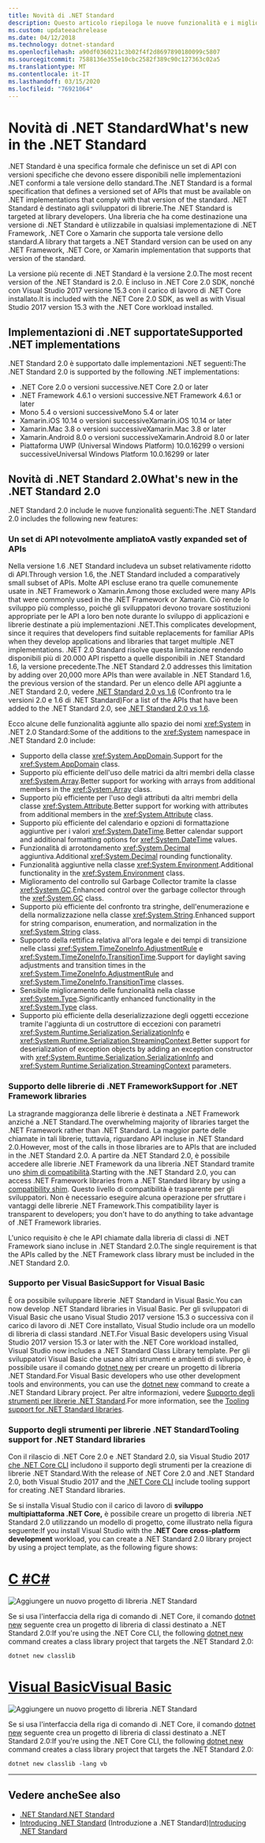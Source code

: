 ```yaml
---
title: Novità di .NET Standard
description: Questo articolo riepiloga le nuove funzionalità e i miglioramenti disponibili in ogni nuova versione di .NET Standard.
ms.custom: updateeachrelease
ms.date: 04/12/2018
ms.technology: dotnet-standard
ms.openlocfilehash: a90df0360211c3b02f4f2d8697890180099c5807
ms.sourcegitcommit: 7588136e355e10cbc2582f389c90c127363c02a5
ms.translationtype: MT
ms.contentlocale: it-IT
ms.lasthandoff: 03/15/2020
ms.locfileid: "76921064"
---
```

# <a name="whats-new-in-the-net-standard"></a><span data-ttu-id="8faa2-103">Novità di .NET Standard</span><span class="sxs-lookup"><span data-stu-id="8faa2-103">What's new in the .NET Standard</span></span>

<span data-ttu-id="8faa2-104">.NET Standard è una specifica formale che definisce un set di API con versioni specifiche che devono essere disponibili nelle implementazioni .NET conformi a tale versione dello standard.</span><span class="sxs-lookup"><span data-stu-id="8faa2-104">The .NET Standard is a formal specification that defines a versioned set of APIs that must be available on .NET implementations that comply with that version of the standard.</span></span> <span data-ttu-id="8faa2-105">.NET Standard è destinato agli sviluppatori di librerie.</span><span class="sxs-lookup"><span data-stu-id="8faa2-105">The .NET Standard is targeted at library developers.</span></span> <span data-ttu-id="8faa2-106">Una libreria che ha come destinazione una versione di .NET Standard è utilizzabile in qualsiasi implementazione di .NET Framework, .NET Core o Xamarin che supporta tale versione dello standard.</span><span class="sxs-lookup"><span data-stu-id="8faa2-106">A library that targets a .NET Standard version can be used on any .NET Framework, .NET Core, or Xamarin implementation that supports that version of the standard.</span></span>

<span data-ttu-id="8faa2-107">La versione più recente di .NET Standard è la versione 2.0.</span><span class="sxs-lookup"><span data-stu-id="8faa2-107">The most recent version of the .NET Standard is 2.0.</span></span> <span data-ttu-id="8faa2-108">È incluso in .NET Core 2.0 SDK, nonché con Visual Studio 2017 versione 15.3 con il carico di lavoro di .NET Core installato.</span><span class="sxs-lookup"><span data-stu-id="8faa2-108">It is included with the .NET Core 2.0 SDK, as well as with Visual Studio 2017 version 15.3 with the .NET Core workload installed.</span></span>

## <a name="supported-net-implementations"></a><span data-ttu-id="8faa2-109">Implementazioni di .NET supportate</span><span class="sxs-lookup"><span data-stu-id="8faa2-109">Supported .NET implementations</span></span>

<span data-ttu-id="8faa2-110">.NET Standard 2.0 è supportato dalle implementazioni .NET seguenti:</span><span class="sxs-lookup"><span data-stu-id="8faa2-110">The .NET Standard 2.0 is supported by the following .NET implementations:</span></span>

- <span data-ttu-id="8faa2-111">.NET Core 2.0 o versioni successive</span><span class="sxs-lookup"><span data-stu-id="8faa2-111">.NET Core 2.0 or later</span></span>
- <span data-ttu-id="8faa2-112">.NET Framework 4.6.1 o versioni successive</span><span class="sxs-lookup"><span data-stu-id="8faa2-112">.NET Framework 4.6.1 or later</span></span>
- <span data-ttu-id="8faa2-113">Mono 5.4 o versioni successive</span><span class="sxs-lookup"><span data-stu-id="8faa2-113">Mono 5.4 or later</span></span>
- <span data-ttu-id="8faa2-114">Xamarin.iOS 10.14 o versioni successive</span><span class="sxs-lookup"><span data-stu-id="8faa2-114">Xamarin.iOS 10.14 or later</span></span>
- <span data-ttu-id="8faa2-115">Xamarin.Mac 3.8 o versioni successive</span><span class="sxs-lookup"><span data-stu-id="8faa2-115">Xamarin.Mac 3.8 or later</span></span>
- <span data-ttu-id="8faa2-116">Xamarin.Android 8.0 o versioni successive</span><span class="sxs-lookup"><span data-stu-id="8faa2-116">Xamarin.Android 8.0 or later</span></span>
- <span data-ttu-id="8faa2-117">Piattaforma UWP (Universal Windows Platform) 10.0.16299 o versioni successive</span><span class="sxs-lookup"><span data-stu-id="8faa2-117">Universal Windows Platform 10.0.16299 or later</span></span>

## <a name="whats-new-in-the-net-standard-20"></a><span data-ttu-id="8faa2-118">Novità di .NET Standard 2.0</span><span class="sxs-lookup"><span data-stu-id="8faa2-118">What's new in the .NET Standard 2.0</span></span>

<span data-ttu-id="8faa2-119">.NET Standard 2.0 include le nuove funzionalità seguenti:</span><span class="sxs-lookup"><span data-stu-id="8faa2-119">The .NET Standard 2.0 includes the following new features:</span></span>

### <a name="a-vastly-expanded-set-of-apis"></a><span data-ttu-id="8faa2-120">Un set di API notevolmente ampliato</span><span class="sxs-lookup"><span data-stu-id="8faa2-120">A vastly expanded set of APIs</span></span>

<span data-ttu-id="8faa2-121">Nella versione 1.6 .NET Standard includeva un subset relativamente ridotto di API.</span><span class="sxs-lookup"><span data-stu-id="8faa2-121">Through version 1.6, the .NET Standard included a comparatively small subset of APIs.</span></span> <span data-ttu-id="8faa2-122">Molte API escluse erano tra quelle comunemente usate in .NET Framework o Xamarin.</span><span class="sxs-lookup"><span data-stu-id="8faa2-122">Among those excluded were many APIs that were commonly used in the .NET Framework or Xamarin.</span></span> <span data-ttu-id="8faa2-123">Ciò rende lo sviluppo più complesso, poiché gli sviluppatori devono trovare sostituzioni appropriate per le API a loro ben note durante lo sviluppo di applicazioni e librerie destinate a più implementazioni .NET.</span><span class="sxs-lookup"><span data-stu-id="8faa2-123">This complicates development, since it requires that developers find suitable replacements for familiar APIs when they develop applications and libraries that target multiple .NET implementations.</span></span> <span data-ttu-id="8faa2-124">.NET 2.0 Standard risolve questa limitazione rendendo disponibili più di 20.000 API rispetto a quelle disponibili in .NET Standard 1.6, la versione precedente.</span><span class="sxs-lookup"><span data-stu-id="8faa2-124">The .NET Standard 2.0 addresses this limitation by adding over 20,000 more APIs than were available in .NET Standard 1.6, the previous version of the standard.</span></span> <span data-ttu-id="8faa2-125">Per un elenco delle API aggiunte a .NET Standard 2.0, vedere [.NET Standard 2.0 vs 1.6](https://raw.githubusercontent.com/dotnet/standard/master/docs/versions/netstandard2.0_diff.md) (Confronto tra le versioni 2.0 e 1.6 di .NET Standard)</span><span class="sxs-lookup"><span data-stu-id="8faa2-125">For a list of the APIs that have been added to the .NET Standard 2.0, see [.NET Standard 2.0 vs 1.6](https://raw.githubusercontent.com/dotnet/standard/master/docs/versions/netstandard2.0_diff.md).</span></span>

<span data-ttu-id="8faa2-126">Ecco alcune delle funzionalità aggiunte allo spazio dei nomi <xref:System> in .NET 2.0 Standard:</span><span class="sxs-lookup"><span data-stu-id="8faa2-126">Some of the additions to the <xref:System> namespace in .NET Standard 2.0 include:</span></span>

- <span data-ttu-id="8faa2-127">Supporto della classe <xref:System.AppDomain>.</span><span class="sxs-lookup"><span data-stu-id="8faa2-127">Support for the <xref:System.AppDomain> class.</span></span>
- <span data-ttu-id="8faa2-128">Supporto più efficiente dell'uso delle matrici da altri membri della classe <xref:System.Array>.</span><span class="sxs-lookup"><span data-stu-id="8faa2-128">Better support for working with arrays from additional members in the <xref:System.Array> class.</span></span>
- <span data-ttu-id="8faa2-129">Supporto più efficiente per l'uso degli attributi da altri membri della classe <xref:System.Attribute>.</span><span class="sxs-lookup"><span data-stu-id="8faa2-129">Better support for working with attributes from additional members in the <xref:System.Attribute> class.</span></span>
- <span data-ttu-id="8faa2-130">Supporto più efficiente del calendario e opzioni di formattazione aggiuntive per i valori <xref:System.DateTime>.</span><span class="sxs-lookup"><span data-stu-id="8faa2-130">Better calendar support and additional formatting options for <xref:System.DateTime> values.</span></span>
- <span data-ttu-id="8faa2-131">Funzionalità di arrotondamento <xref:System.Decimal> aggiuntiva.</span><span class="sxs-lookup"><span data-stu-id="8faa2-131">Additional <xref:System.Decimal> rounding functionality.</span></span>
- <span data-ttu-id="8faa2-132">Funzionalità aggiuntive nella classe <xref:System.Environment>.</span><span class="sxs-lookup"><span data-stu-id="8faa2-132">Additional functionality in the <xref:System.Environment> class.</span></span>
- <span data-ttu-id="8faa2-133">Miglioramento del controllo sul Garbage Collector tramite la classe <xref:System.GC>.</span><span class="sxs-lookup"><span data-stu-id="8faa2-133">Enhanced control over the garbage collector through the <xref:System.GC> class.</span></span>
- <span data-ttu-id="8faa2-134">Supporto più efficiente del confronto tra stringhe, dell'enumerazione e della normalizzazione nella classe <xref:System.String>.</span><span class="sxs-lookup"><span data-stu-id="8faa2-134">Enhanced support for string comparison, enumeration, and normalization in the <xref:System.String> class.</span></span>
- <span data-ttu-id="8faa2-135">Supporto della rettifica relativa all'ora legale e dei tempi di transizione nelle classi <xref:System.TimeZoneInfo.AdjustmentRule> e <xref:System.TimeZoneInfo.TransitionTime>.</span><span class="sxs-lookup"><span data-stu-id="8faa2-135">Support for daylight saving adjustments and transition times in the <xref:System.TimeZoneInfo.AdjustmentRule> and <xref:System.TimeZoneInfo.TransitionTime> classes.</span></span>
- <span data-ttu-id="8faa2-136">Sensibile miglioramento delle funzionalità nella classe <xref:System.Type>.</span><span class="sxs-lookup"><span data-stu-id="8faa2-136">Significantly enhanced functionality in the <xref:System.Type> class.</span></span>
- <span data-ttu-id="8faa2-137">Supporto più efficiente della deserializzazione degli oggetti eccezione tramite l'aggiunta di un costruttore di eccezioni con parametri <xref:System.Runtime.Serialization.SerializationInfo> e <xref:System.Runtime.Serialization.StreamingContext>.</span><span class="sxs-lookup"><span data-stu-id="8faa2-137">Better support for deserialization of exception objects by adding an exception constructor with <xref:System.Runtime.Serialization.SerializationInfo> and <xref:System.Runtime.Serialization.StreamingContext> parameters.</span></span>

### <a name="support-for-net-framework-libraries"></a><span data-ttu-id="8faa2-138">Supporto delle librerie di .NET Framework</span><span class="sxs-lookup"><span data-stu-id="8faa2-138">Support for .NET Framework libraries</span></span>

<span data-ttu-id="8faa2-139">La stragrande maggioranza delle librerie è destinata a .NET Framework anziché a .NET Standard.</span><span class="sxs-lookup"><span data-stu-id="8faa2-139">The overwhelming majority of libraries target the .NET Framework rather than .NET Standard.</span></span> <span data-ttu-id="8faa2-140">La maggior parte delle chiamate in tali librerie, tuttavia, riguardano API incluse in .NET Standard 2.0.</span><span class="sxs-lookup"><span data-stu-id="8faa2-140">However, most of the calls in those libraries are to APIs that are included in the .NET Standard 2.0.</span></span> <span data-ttu-id="8faa2-141">A partire da .NET Standard 2.0, è possibile accedere alle librerie .NET Framework da una libreria .NET Standard tramite uno [shim di compatibilità](https://github.com/dotnet/standard/blob/master/docs/planning/netstandard-2.0/README.md#assembly-unification).</span><span class="sxs-lookup"><span data-stu-id="8faa2-141">Starting with the .NET Standard 2.0, you can access .NET Framework libraries from a .NET Standard library by using a [compatibility shim](https://github.com/dotnet/standard/blob/master/docs/planning/netstandard-2.0/README.md#assembly-unification).</span></span> <span data-ttu-id="8faa2-142">Questo livello di compatibilità è trasparente per gli sviluppatori. Non è necessario eseguire alcuna operazione per sfruttare i vantaggi delle librerie .NET Framework.</span><span class="sxs-lookup"><span data-stu-id="8faa2-142">This compatibility layer is transparent to developers; you don't have to do anything to take advantage of .NET Framework libraries.</span></span>

<span data-ttu-id="8faa2-143">L'unico requisito è che le API chiamate dalla libreria di classi di .NET Framework siano incluse in .NET Standard 2.0.</span><span class="sxs-lookup"><span data-stu-id="8faa2-143">The single requirement is that the APIs called by the .NET Framework class library must be included in the .NET Standard 2.0.</span></span>

### <a name="support-for-visual-basic"></a><span data-ttu-id="8faa2-144">Supporto per Visual Basic</span><span class="sxs-lookup"><span data-stu-id="8faa2-144">Support for Visual Basic</span></span>

<span data-ttu-id="8faa2-145">È ora possibile sviluppare librerie .NET Standard in Visual Basic.</span><span class="sxs-lookup"><span data-stu-id="8faa2-145">You can now develop .NET Standard libraries in Visual Basic.</span></span> <span data-ttu-id="8faa2-146">Per gli sviluppatori di Visual Basic che usano Visual Studio 2017 versione 15.3 o successiva con il carico di lavoro di .NET Core installato, Visual Studio include ora un modello di libreria di classi standard .NET.</span><span class="sxs-lookup"><span data-stu-id="8faa2-146">For Visual Basic developers using Visual Studio 2017 version 15.3 or later with the .NET Core workload installed, Visual Studio now includes a .NET Standard Class Library template.</span></span> <span data-ttu-id="8faa2-147">Per gli sviluppatori Visual Basic che usano altri strumenti e ambienti di sviluppo, è possibile usare il comando [dotnet new](../../core/tools/dotnet-new.md) per creare un progetto di libreria .NET Standard.</span><span class="sxs-lookup"><span data-stu-id="8faa2-147">For Visual Basic developers who use other development tools and environments, you can use the [dotnet new](../../core/tools/dotnet-new.md) command to create a .NET Standard Library project.</span></span> <span data-ttu-id="8faa2-148">Per altre informazioni, vedere [Supporto degli strumenti per librerie .NET Standard](#tooling-support-for-net-standard-libraries).</span><span class="sxs-lookup"><span data-stu-id="8faa2-148">For more information, see the [Tooling support for .NET Standard libraries](#tooling-support-for-net-standard-libraries).</span></span>

### <a name="tooling-support-for-net-standard-libraries"></a><span data-ttu-id="8faa2-149">Supporto degli strumenti per librerie .NET Standard</span><span class="sxs-lookup"><span data-stu-id="8faa2-149">Tooling support for .NET Standard libraries</span></span>

<span data-ttu-id="8faa2-150">Con il rilascio di .NET Core 2.0 e .NET Standard 2.0, sia Visual Studio 2017 [che .NET Core CLI](../../core/tools/index.md) includono il supporto degli strumenti per la creazione di librerie .NET Standard.</span><span class="sxs-lookup"><span data-stu-id="8faa2-150">With the release of .NET Core 2.0 and .NET Standard 2.0, both Visual Studio 2017 and the [.NET Core CLI](../../core/tools/index.md) include tooling support for creating .NET Standard libraries.</span></span>

<span data-ttu-id="8faa2-151">Se si installa Visual Studio con il carico di lavoro di **sviluppo multipiattaforma .NET Core,** è possibile creare un progetto di libreria .NET Standard 2.0 utilizzando un modello di progetto, come illustrato nella figura seguente:</span><span class="sxs-lookup"><span data-stu-id="8faa2-151">If you install Visual Studio with the **.NET Core cross-platform development** workload, you can create a .NET Standard 2.0 library project by using a project template, as the following figure shows:</span></span>

<!-- markdownlint-disable MD025 -->

# <a name="c"></a>[<span data-ttu-id="8faa2-152">C #</span><span class="sxs-lookup"><span data-stu-id="8faa2-152">C#</span></span>](#tab/csharp)

![Aggiungere un nuovo progetto di libreria .NET Standard](./media/std-project-cs.png)

<span data-ttu-id="8faa2-154">Se si usa l'interfaccia della riga di comando di .NET Core, il comando [dotnet new](../../core/tools/dotnet-new.md) seguente crea un progetto di libreria di classi destinato a .NET Standard 2.0:</span><span class="sxs-lookup"><span data-stu-id="8faa2-154">If you're using the .NET Core CLI, the following [dotnet new](../../core/tools/dotnet-new.md) command creates a class library project that targets the .NET Standard 2.0:</span></span>

```dotnetcli
dotnet new classlib
```

# <a name="visual-basic"></a>[<span data-ttu-id="8faa2-155">Visual Basic</span><span class="sxs-lookup"><span data-stu-id="8faa2-155">Visual Basic</span></span>](#tab/vb)

![Aggiungere un nuovo progetto di libreria .NET Standard](./media/std-project-vb.png)

<span data-ttu-id="8faa2-157">Se si usa l'interfaccia della riga di comando di .NET Core, il comando [dotnet new](../../core/tools/dotnet-new.md) seguente crea un progetto di libreria di classi destinato a .NET Standard 2.0:</span><span class="sxs-lookup"><span data-stu-id="8faa2-157">If you're using the .NET Core CLI, the following [dotnet new](../../core/tools/dotnet-new.md) command creates a class library project that targets the .NET Standard 2.0:</span></span>

```dotnetcli
dotnet new classlib -lang vb
```

---

## <a name="see-also"></a><span data-ttu-id="8faa2-158">Vedere anche</span><span class="sxs-lookup"><span data-stu-id="8faa2-158">See also</span></span>

- [<span data-ttu-id="8faa2-159">.NET Standard</span><span class="sxs-lookup"><span data-stu-id="8faa2-159">.NET Standard</span></span>](../net-standard.md)
- <span data-ttu-id="8faa2-160">[Introducing .NET Standard](https://devblogs.microsoft.com/dotnet/introducing-net-standard/) (Introduzione a .NET Standard)</span><span class="sxs-lookup"><span data-stu-id="8faa2-160">[Introducing .NET Standard](https://devblogs.microsoft.com/dotnet/introducing-net-standard/)</span></span>
